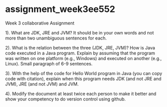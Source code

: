 # assignment_week3ee552
Week 3 collaborative Assignment

1). What are JDK, JRE and JVM? It should be in your own words and not more than two unambiguous sentences for each.

2). What is the relation between the three (JDK, JRE, JVM)? How is Java code executed in a Java program. Explain by assuming that the program was written on one platform (e.g., Windows) and executed on another (e.g., Linux). Small paragraph of 6-9 sentences.

3). With the help of the code for Hello World program in Java (you can copy code with citation), explain when this program needs JDK (and not JRE and JVM), JRE (and not JVM) and JVM.

4). Modify the document at least twice each person to make it better and show your competency to do version control using github.
